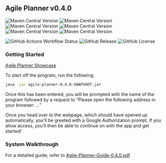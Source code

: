## Agile Planner v0.4.0
![Maven Central Version](https://img.shields.io/maven-central/v/com.google.code.gson/gson?versionPrefix=2.10.1&style=flat&label=gson&labelColor=%23f8b500&color=%23555555)
![Maven Central Version](https://img.shields.io/maven-central/v/com.google.api-client/google-api-client?versionSuffix=2.6.0&style=flat&label=google-api-client&labelColor=%230f9d58&color=%23555555)
![Maven Central Version](https://img.shields.io/maven-central/v/com.google.oauth-client/google-oauth-client-jetty?versionSuffix=1.34.1&style=flat&label=google-oauth-client-jetty&labelColor=%234285f4&color=%23555555)
![Maven Central Version](https://img.shields.io/maven-central/v/com.google.apis/google-api-services-calendar?versionSuffix=v3-rev20220715-2.0.0&style=flat&label=google-api-services-calendar&labelColor=%23db4437&color=%23555555)
![Maven Central Version](https://img.shields.io/maven-central/v/org.junit.jupiter/junit-jupiter-api?versionSuffix=5.9.2&style=flat&label=junit-jupiter-api&labelColor=%234caf50&color=%23555555)
![Maven Central Version](https://img.shields.io/maven-central/v/org.junit.jupiter/junit-jupiter-engine?versionSuffix=5.9.2&style=flat&label=junit-jupiter-engine&labelColor=%239c27b0&color=%23555555)


![GitHub Actions Workflow Status](https://img.shields.io/github/actions/workflow/status/AndrewRoe34/agile-planner/gradle.yml?style=flat)
![GitHub Release](https://img.shields.io/github/v/release/AndrewRoe34/agile-planner?include_prereleases&color=%23ffeb3b)
![GitHub License](https://img.shields.io/github/license/AndrewRoe34/agile-planner?style=flat&color=%23800000)


### Getting Started

[Agile Planner Showcase](https://youtu.be/iO7e2dIMH00?si=OhwrZNYYb-fDDRgF)

To start off the program, run the following:
```bash
java -jar agile-planner-0.4.0-SNAPSHOT.jar
```
Once this has been entered, you will be prompted with the name of the program followed by a request to “Please open the following address in your browser: …”

Once you head over to the webpage, which should have opened up automatically, you’ll be greeted with a Google Authorization prompt. If you allow access, you’ll then be able to continue on with the app and get started!

### System Walkthrough

For a detailed guide, refer to [Agile-Planner-Guide-0.4.0.pdf](https://github.com/AndrewRoe34/agile-planner/files/15228817/Agile-Planner-Guide-0.4.0.pdf)
